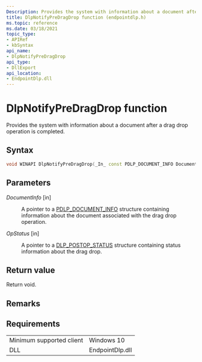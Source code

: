 ```yaml
---
Description: Provides the system with information about a document after a drag drop operation is completed.
title: DlpNotifyPreDragDrop function (endpointdlp.h)
ms.topic: reference
ms.date: 03/18/2021
topic_type: 
- APIRef
- kbSyntax
api_name: 
- DlpNotifyPreDragDrop
api_type: 
- DllExport
api_location: 
- EndpointDlp.dll
---
```


# DlpNotifyPreDragDrop function

Provides the system with information about a document after a drag drop operation is completed.

## Syntax


```C++
void WINAPI DlpNotifyPreDragDrop(_In_ const PDLP_DOCUMENT_INFO DocumentInfo);
```



## Parameters

<dl> <dt>

*DocumentInfo* \[in\]
</dt> <dd>

A pointer to a [PDLP_DOCUMENT_INFO](endpointdlp-dlp_document_info.md) structure containing information about the document associated with the drag drop operation.

</dd> </dl>

<dl> <dt>

*OpStatus* \[in\]
</dt> <dd>

A pointer to a [DLP_POSTOP_STATUS](enpointdlp-dlp_postop_status.md) structure containing status information about the drag drop.

</dd> </dl>


## Return value

Return void.

## Remarks


## Requirements



|                                     |                                                                                         |
|-------------------------------------|-----------------------------------------------------------------------------------------|
| Minimum supported client<br/> | Windows 10                                             |
| DLL<br/>                      | EndpointDlp.dll |